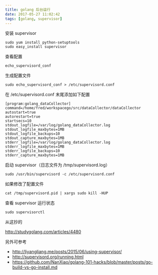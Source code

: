 ```yaml
---
title: golang 后台运行
date: 2017-05-27 11:02:42
tags: [golang, supervisor]
---
```





安装 supervisor


```
sudo yum install python-setuptools
sudo easy_install supervisor
```

<!--more-->

查看配置

```
echo_supervisord_conf
```

生成配置文件

```
sudo echo_supervisord_conf > /etc/supervisord.conf
```

在 /etc/supervisord.conf 末尾添加如下配置


```
[program:golang_dataCollector]
command=/home/fred/workspacego/src/dataCollector/dataCollector
autostart=true
autorestart=true
startsecs=10
stdout_logfile=/var/log/golang_dataCollector.log
stdout_logfile_maxbytes=1MB
stdout_logfile_backups=10
stdout_capture_maxbytes=1MB
stderr_logfile=/var/log/golang_dataCollector.log
stderr_logfile_maxbytes=1MB
stderr_logfile_backups=10
stderr_capture_maxbytes=1MB
```


启动 supervisor（日志文件为 /tmp/supervisord.log）


`sudo /usr/bin/supervisord -c /etc/supervisord.conf`


如果修改了配置文件

`cat /tmp/supervisord.pid | xargs sudo kill -HUP`

查看 supervisor 运行状态

`sudo supervisorctl`


从这抄的

<http://studygolang.com/articles/4480>


另外可参考

* <http://liyangliang.me/posts/2015/06/using-supervisor/>
* <http://supervisord.org/running.html>
* <https://github.com/NanXiao/golang-101-hacks/blob/master/posts/go-build-vs-go-install.md>

